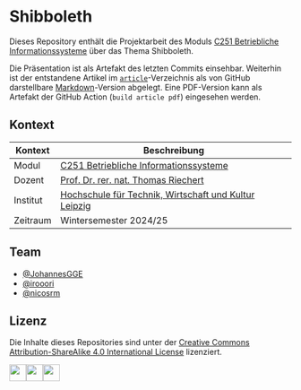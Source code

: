 # Shibboleth

Dieses Repository enthält die Projektarbeit des Moduls [C251 Betriebliche Informationssysteme](https://modulux.htwk-leipzig.de/modulux/modul/6286) über das Thema Shibboleth.

Die Präsentation ist als Artefakt des letzten Commits einsehbar. Weiterhin ist der entstandene Artikel im [`article`](./article/)-Verzeichnis als von GitHub darstellbare [Markdown](./article/article.preview.md)-Version abgelegt. Eine PDF-Version kann als Artefakt der GitHub Action (`build article pdf`) eingesehen werden.

## Kontext

| Kontext  | Beschreibung                                                                                                                          |
|----------|---------------------------------------------------------------------------------------------------------------------------------------|
| Modul    | [C251 Betriebliche Informationssysteme](https://modulux.htwk-leipzig.de/modulux/modul/6286)                                           |
| Dozent   | [Prof. Dr. rer. nat. Thomas Riechert](https://fim.htwk-leipzig.de/fakultaet/personen/professorinnen-und-professoren/thomas-riechert/) |
| Institut | [Hochschule für Technik, Wirtschaft und Kultur Leipzig](https://www.htwk-leipzig.de/)                                                 |
| Zeitraum | Wintersemester 2024/25                                                                                                                |

## Team

- [@JohannesGGE](https://github.com/JohannesGGE)
- [@irooori](https://github.com/irooori)
- [@nicosrm](https://github.com/nicosrm)

## Lizenz

Die Inhalte dieses Repositories sind unter der [Creative Commons Attribution-ShareAlike 4.0 International License](./LICENSE) lizenziert.

<img src="https://mirrors.creativecommons.org/presskit/icons/cc.xlarge.png" width="30" /><img src="https://mirrors.creativecommons.org/presskit/icons/by.xlarge.png" width="30" /><img src="https://mirrors.creativecommons.org/presskit/icons/sa.xlarge.png" width="30" />

